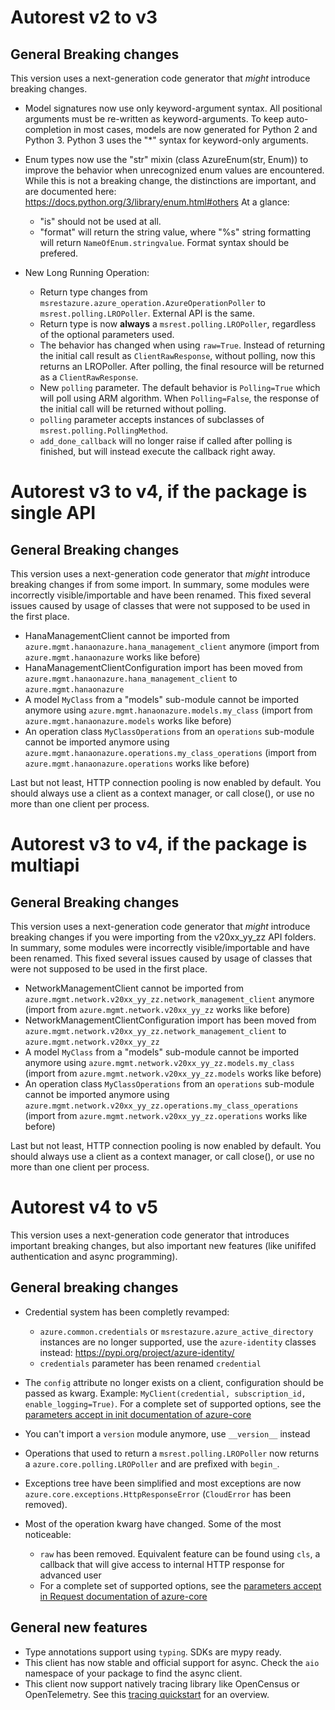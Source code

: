 # Autorest v2 to v3


## General Breaking changes

This version uses a next-generation code generator that *might* introduce breaking changes.

- Model signatures now use only keyword-argument syntax. All positional arguments must be re-written as keyword-arguments.
  To keep auto-completion in most cases, models are now generated for Python 2 and Python 3. Python 3 uses the "*" syntax for keyword-only arguments.
- Enum types now use the "str" mixin (class AzureEnum(str, Enum)) to improve the behavior when unrecognized enum values are encountered.
  While this is not a breaking change, the distinctions are important, and are documented here:
  https://docs.python.org/3/library/enum.html#others
  At a glance:

  - "is" should not be used at all.
  - "format" will return the string value, where "%s" string formatting will return `NameOfEnum.stringvalue`. Format syntax should be prefered.

- New Long Running Operation:

  - Return type changes from `msrestazure.azure_operation.AzureOperationPoller` to `msrest.polling.LROPoller`. External API is the same.
  - Return type is now **always** a `msrest.polling.LROPoller`, regardless of the optional parameters used.
  - The behavior has changed when using `raw=True`. Instead of returning the initial call result as `ClientRawResponse`,
    without polling, now this returns an LROPoller. After polling, the final resource will be returned as a `ClientRawResponse`.
  - New `polling` parameter. The default behavior is `Polling=True` which will poll using ARM algorithm. When `Polling=False`,
    the response of the initial call will be returned without polling.
  - `polling` parameter accepts instances of subclasses of `msrest.polling.PollingMethod`.
  - `add_done_callback` will no longer raise if called after polling is finished, but will instead execute the callback right away.

# Autorest v3 to v4, if the package is single API


## General Breaking changes

This version uses a next-generation code generator that *might* introduce breaking changes if from some import.
In summary, some modules were incorrectly visible/importable and have been renamed. This fixed several issues caused by usage of classes that were not supposed to be used in the first place.

- HanaManagementClient cannot be imported from `azure.mgmt.hanaonazure.hana_management_client` anymore (import from `azure.mgmt.hanaonazure` works like before)
- HanaManagementClientConfiguration import has been moved from `azure.mgmt.hanaonazure.hana_management_client` to `azure.mgmt.hanaonazure`
- A model `MyClass` from a "models" sub-module cannot be imported anymore using `azure.mgmt.hanaonazure.models.my_class` (import from `azure.mgmt.hanaonazure.models` works like before)
- An operation class `MyClassOperations` from an `operations` sub-module cannot be imported anymore using `azure.mgmt.hanaonazure.operations.my_class_operations` (import from `azure.mgmt.hanaonazure.operations` works like before)

Last but not least, HTTP connection pooling is now enabled by default. You should always use a client as a context manager, or call close(), or use no more than one client per process.

# Autorest v3 to v4, if the package is multiapi


## General Breaking changes

This version uses a next-generation code generator that *might* introduce breaking changes if you were importing from the v20xx_yy_zz API folders.
In summary, some modules were incorrectly visible/importable and have been renamed. This fixed several issues caused by usage of classes that were not supposed to be used in the first place.

- NetworkManagementClient cannot be imported from `azure.mgmt.network.v20xx_yy_zz.network_management_client` anymore (import from `azure.mgmt.network.v20xx_yy_zz` works like before)
- NetworkManagementClientConfiguration import has been moved from `azure.mgmt.network.v20xx_yy_zz.network_management_client` to `azure.mgmt.network.v20xx_yy_zz`
- A model `MyClass` from a "models" sub-module cannot be imported anymore using `azure.mgmt.network.v20xx_yy_zz.models.my_class` (import from `azure.mgmt.network.v20xx_yy_zz.models` works like before)
- An operation class `MyClassOperations` from an `operations` sub-module cannot be imported anymore using `azure.mgmt.network.v20xx_yy_zz.operations.my_class_operations` (import from `azure.mgmt.network.v20xx_yy_zz.operations` works like before)

Last but not least, HTTP connection pooling is now enabled by default. You should always use a client as a context manager, or call close(), or use no more than one client per process.

# Autorest v4 to v5

This version uses a next-generation code generator that introduces important breaking changes, but also important new features (like unififed authentication and async programming).

## General breaking changes

- Credential system has been completly revamped:

  - `azure.common.credentials` or `msrestazure.azure_active_directory` instances are no longer supported, use the `azure-identity` classes instead: https://pypi.org/project/azure-identity/
  - `credentials` parameter has been renamed `credential`

- The `config` attribute no longer exists on a client, configuration should be passed as kwarg. Example: `MyClient(credential, subscription_id, enable_logging=True)`. For a complete set of
  supported options, see the [parameters accept in init documentation of azure-core](https://github.com/Azure/azure-sdk-for-python/blob/main/sdk/core/azure-core/CLIENT_LIBRARY_DEVELOPER.md#available-policies)
- You can't import a `version` module anymore, use `__version__` instead
- Operations that used to return a `msrest.polling.LROPoller` now returns a `azure.core.polling.LROPoller` and are prefixed with `begin_`.
- Exceptions tree have been simplified and most exceptions are now `azure.core.exceptions.HttpResponseError` (`CloudError` has been removed).
- Most of the operation kwarg have changed. Some of the most noticeable:

  - `raw` has been removed. Equivalent feature can be found using `cls`, a callback that will give access to internal HTTP response for advanced user
  - For a complete set of
  supported options, see the [parameters accept in Request documentation of azure-core](https://github.com/Azure/azure-sdk-for-python/blob/main/sdk/core/azure-core/CLIENT_LIBRARY_DEVELOPER.md#available-policies)

## General new features

- Type annotations support using `typing`. SDKs are mypy ready.
- This client has now stable and official support for async. Check the `aio` namespace of your package to find the async client.
- This client now support natively tracing library like OpenCensus or OpenTelemetry. See this [tracing quickstart](https://github.com/Azure/azure-sdk-for-python/tree/main/sdk/core/azure-core-tracing-opentelemetry) for an overview.